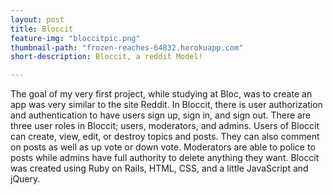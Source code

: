```yaml
---
layout: post
title: Bloccit
feature-img: "bloccitpic.png"
thumbnail-path: "frozen-reaches-64832.herokuapp.com"
short-description: Bloccit, a reddit Model!

---
```

The goal of my very first project, while studying at Bloc, was to create an app was very similar to the site Reddit. In Bloccit, there is user authorization and authentication to have users sign up, sign in, and sign out. There are three user roles in Bloccit; users, moderators, and admins. Users of Bloccit can create, view, edit, or destroy topics and posts. They can also comment on posts as well as up vote or down vote. Moderators are able to police to posts while admins have full authority to delete anything they want. Bloccit was created using Ruby on Rails, HTML, CSS, and a little JavaScript and jQuery.
